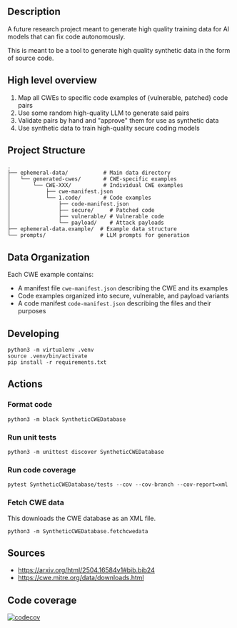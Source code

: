 ## Description

A future research project meant to generate high quality training data for AI models that can fix code autonomously. 

This is meant to be a tool to generate high quality synthetic data in the form of source code.

## High level overview

1. Map all CWEs to specific code examples of {vulnerable, patched} code pairs
2. Use some random high-quality LLM to generate said pairs
3. Validate pairs by hand and "approve" them for use as synthetic data
4. Use synthetic data to train high-quality secure coding models

## Project Structure

```
.
├── ephemeral-data/           # Main data directory
│   └── generated-cwes/       # CWE-specific examples
│       └── CWE-XXX/          # Individual CWE examples
│           ├── cwe-manifest.json
│           └── 1.code/       # Code examples
│               ├── code-manifest.json
│               ├── secure/     # Patched code
│               ├── vulnerable/ # Vulnerable code
│               └── payload/    # Attack payloads
├── ephemeral-data.example/  # Example data structure
└── prompts/                 # LLM prompts for generation
```

## Data Organization

Each CWE example contains:
- A manifest file `cwe-manifest.json` describing the CWE and its examples
- Code examples organized into secure, vulnerable, and payload variants
- A code manifest `code-manifest.json` describing the files and their purposes

## Developing

    python3 -m virtualenv .venv
    source .venv/bin/activate
    pip install -r requirements.txt

## Actions

### Format code

    python3 -m black SyntheticCWEDatabase

### Run unit tests

    python3 -m unittest discover SyntheticCWEDatabase

### Run code coverage

    pytest SyntheticCWEDatabase/tests --cov --cov-branch --cov-report=xml

### Fetch CWE data

This downloads the CWE database as an XML file.

    python3 -m SyntheticCWEDatabase.fetchcwedata

## Sources

- https://arxiv.org/html/2504.16584v1#bib.bib24
- https://cwe.mitre.org/data/downloads.html

## Code coverage

[![codecov](https://codecov.io/gh/meltingscales/synthetic-CWE-database/graph/badge.svg?token=HJMTQX88TA)](https://codecov.io/gh/meltingscales/synthetic-CWE-database)